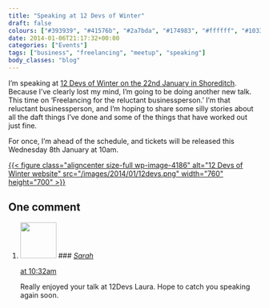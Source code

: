 ```yaml
---
title: "Speaking at 12 Devs of Winter"
draft: false
colours: ["#393939", "#41576b", "#2a7bda", "#174983", "#ffffff", "#10335b", "#e1e1e1"]
date: 2014-01-06T21:17:32+00:00
categories: ["Events"]
tags: ["business", "freelancing", "meetup", "speaking"]
body_classes: "blog"
---
```


I’m speaking at [12 Devs of Winter on the 22nd January in Shoreditch](http://12devs.co.uk/events/12-devs-of-winter-2014/). Because I’ve clearly lost my mind, I’m going to be doing another new talk. This time on ‘Freelancing for the reluctant businessperson.’ I’m that reluctant businessperson, and I’m hoping to share some silly stories about all the daft things I’ve done and some of the things that have worked out just fine.

For once, I’m ahead of the schedule, and tickets will be released this Wednesday 8th January at 10am.

[{{< figure class="aligncenter size-full wp-image-4186" alt="12 Devs of Winter website" src="/images/2014/01/12devs.png" width="760" height="700" >}}](http://12devs.co.uk/events/12-devs-of-winter-2014/)

## One comment

<ol class="commentlist">
	<li class="comment even thread-even depth-1" id="li-comment-8883">
			<div class="comment-author vcard">
			<img alt='' src='https://secure.gravatar.com/avatar/dda5af3d4dab972a2611af8d3f9ee8a4?s=72&amp;d=mm&amp;r=g' srcset='https://secure.gravatar.com/avatar/dda5af3d4dab972a2611af8d3f9ee8a4?s=144&amp;d=mm&amp;r=g 2x' class='avatar avatar-72 photo' height='72' width='72' />
### <cite class="fn"><a href='http://www.sarahevansdesign.co.uk' rel='external nofollow' class='url'>Sarah</a></cite>
		</div>
		<aside class="comment-meta commentmetadata"><p><a href="#comment-8883"><time datetime="2014-01-25T10:32:01+00:00" pubdate class="published">
		 at <span class="hours">10:32am</span></time></a></p>
	</aside>
	<div class="comment-entry">
		Really enjoyed your talk at 12Devs Laura. Hope to catch you speaking again soon.
	</div>
</li>
</ol>
